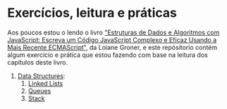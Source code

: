 # Exercícios, leitura e práticas

Aos poucos estou o lendo o livro ["Estruturas de Dados e Algoritmos com JavaScript: Escreva um Código JavaScript Complexo e Eficaz Usando a Mais Recente ECMAScript"](https://www.amazon.com.br/Entendendo-Algoritmos-Ilustrado-Programadores-Curiosos/dp/8575225634/ref=pd_bxgy_img_sccl_1/147-0238609-2083947?pd_rd_w=QgyQf&content-id=amzn1.sym.758f3509-df88-4265-806c-565a738dc05d&pf_rd_p=758f3509-df88-4265-806c-565a738dc05d&pf_rd_r=GGXC54GAPHGFF7F59MS3&pd_rd_wg=yQv2c&pd_rd_r=0ae4d4c2-79c5-4f19-b8e9-91dd49128ab3&pd_rd_i=8575225634&psc=1), da  Loiane Groner, e este repósitorio contém algum exercício e prática que estou fazendo com base na leitura dos capítulos deste livro. 

1. [Data Structures](/data-structures/):
    1. [Linked Lists](/data-structures/linked-lists/)
    2. [Queues](/data-structures/queues/) 
    3. [Stack](/data-structures/stacks/)